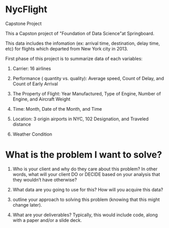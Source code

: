 # NycFlight
Capstone Project

This a Capston project of "Foundation of Data Science"at Springboard.

This data includes the infomation (ex: arrival time, destination, delay time, etc) for flights which departed from New York city in 2013.

First phase of this project is to summarize data of each variables:

1. Carrier: 16 airlines

2. Performance ( quantity vs. quality): Average speed, Count of Delay, and Count of Early Arrival

3. The Property of Flight: Year Manufactured, Type of Engine, Number of Engine, and Aircraft Weight

4. Time: Month, Date of the Month, and Time

5. Location: 3 origin airports in NYC, 102 Designation, and Traveled distance 

6. Weather Condition

# What is the problem I want to solve?

1. Who is your client and why do they care about this problem? In other words, what will your client DO or DECIDE based on your analysis that they wouldn’t have otherwise?

2. What data are you going to use for this? How will you acquire this data?

3. outline your approach to solving this problem (knowing that this might change later).

4. What are your deliverables? Typically, this would include code, along with a paper and/or a slide deck.
